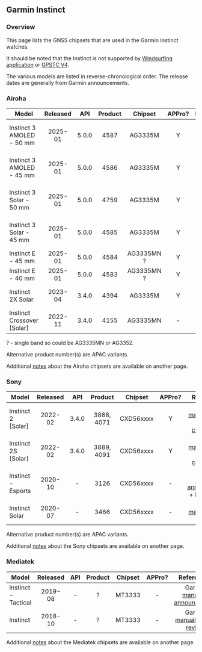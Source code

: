 ## Garmin Instinct

### Overview

This page lists the GNSS chipsets that are used in the Garmin Instinct watches.

It should be noted that the Instinct is not supported by [Windsurfing application](https://apps.garmin.com/apps/9d47be43-2724-44e4-8f5e-3005b0766087?tid=1) or [GPSTC V4](https://apps.garmin.com/apps/f0f3fbd5-9de3-4d69-b89b-10b76d6a9f0f?tid=1).

The various models are listed in reverse-chronological order. The release dates are generally from Garmin announcements.



### Airoha

| Model                       | Released   | API | Product | Chipset | APPro? | References |
| --------------------------- | :--------: | :--------: | :--------: | :--------: | :--------: | :--------: |
| Instinct 3 AMOLED - 50 mm | 2025-01 | 5.0.0 | 4587 | AG3335M | Y | Garmin [manual](https://www8.garmin.com/manuals/webhelp/GUID-2DA54DF8-8084-40ED-954F-EDA09C13B47F/EN-US/GUID-9AC5D40D-5CCE-4D21-B8C2-10A04B25E152.html) + DCR [hands on](https://www.dcrainmaker.com/2025/01/garmin-instinct-3-series-hands-on-everything-you-need-to-know.html) |
| Instinct 3 AMOLED - 45 mm | 2025-01 | 5.0.0 | 4586 | AG3335M | Y | Garmin [manual](https://www8.garmin.com/manuals/webhelp/GUID-2DA54DF8-8084-40ED-954F-EDA09C13B47F/EN-US/GUID-9AC5D40D-5CCE-4D21-B8C2-10A04B25E152.html) + DCR [hands on](https://www.dcrainmaker.com/2025/01/garmin-instinct-3-series-hands-on-everything-you-need-to-know.html) |
| Instinct 3 Solar - 50 mm | 2025-01 | 5.0.0 | 4759 | AG3335M | Y | Garmin [manual](https://www8.garmin.com/manuals/webhelp/GUID-2C274FD2-F0C3-445C-B0AC-700FECCE12E9/EN-US/GUID-9AC5D40D-5CCE-4D21-B8C2-10A04B25E152.html) + DCR [hands on](https://www.dcrainmaker.com/2025/01/garmin-instinct-3-series-hands-on-everything-you-need-to-know.html) |
| Instinct 3 Solar - 45 mm | 2025-01 | 5.0.0 | 4585 | AG3335M | Y | Garmin [manual](https://www8.garmin.com/manuals/webhelp/GUID-2C274FD2-F0C3-445C-B0AC-700FECCE12E9/EN-US/GUID-9AC5D40D-5CCE-4D21-B8C2-10A04B25E152.html) + DCR [hands on](https://www.dcrainmaker.com/2025/01/garmin-instinct-3-series-hands-on-everything-you-need-to-know.html) |
| Instinct E - 45 mm | 2025-01 | 5.0.0 | 4584 | AG3335MN ? | Y | Garmin [manual](https://www8.garmin.com/manuals/webhelp/GUID-D3C2D1F9-D2C0-404D-9372-7B2D57459BF8/EN-US/GUID-9AC5D40D-5CCE-4D21-B8C2-10A04B25E152.html) |
| Instinct E - 40 mm | 2025-01 | 5.0.0 |  4583   | AG3335MN ? | Y | Garmin [manual](https://www8.garmin.com/manuals/webhelp/GUID-D3C2D1F9-D2C0-404D-9372-7B2D57459BF8/EN-US/GUID-9AC5D40D-5CCE-4D21-B8C2-10A04B25E152.html) |
| Instinct 2X Solar | 2023-04 | 3.4.0 | 4394 | AG3335M | Y | Garmin [manual](https://www8.garmin.com/manuals/webhelp/GUID-31D23DBB-57C2-4DF7-A0C9-8D1A00AB4BE7/EN-US/GUID-7778C63A-5928-4315-B25B-3DA9B3E467B6.html) + DCR [review](https://www.dcrainmaker.com/2023/04/garmin-instinct-2x-in-depth-review-bigger-and-flashlight-equipped.html) |
| Instinct Crossover \[Solar] | 2022-11  | 3.4.0 | 4155 | AG3335MN | - | Garmin [manual](https://www8.garmin.com/manuals/webhelp/GUID-64328278-25D1-45C2-BF05-6EC0CFD000D0/EN-US/GUID-9AC5D40D-5CCE-4D21-B8C2-10A04B25E152.html) |

? - single band so could be AG3335MN or AG3352.

Alternative product number(s) are APAC variants.

Additional [notes](../../../chipsets/airoha/devices.md) about the Airoha chipsets are available on another page.



### Sony

| Model                       | Released   | API | Product | Chipset | APPro? | References |
| --------------------------- | :--------: | :--------: | :--------: | :--------: | :--------: | :--------: |
| Instinct 2 \[Solar] | 2022-02  | 3.4.0 | 3888, 4071 | CXD56xxxx | Y | Garmin [manual](https://www8.garmin.com/manuals/webhelp/GUID-31D23DBB-57C2-4DF7-A0C9-8D1A00AB4BE7/EN-US/GUID-7778C63A-5928-4315-B25B-3DA9B3E467B6.html) + DCR [review](https://www.dcrainmaker.com/2022/02/garmin-instinct2-2s-2-solar-in-depth-review.html) + [comparison](https://www.dcrainmaker.com/2022/02/instinct-detailed-comparison.html) |
| Instinct 2S \[Solar] | 2022-02 | 3.4.0 | 3889, 4091 | CXD56xxxx | Y | Garmin [manual](https://www8.garmin.com/manuals/webhelp/GUID-31D23DBB-57C2-4DF7-A0C9-8D1A00AB4BE7/EN-US/GUID-7778C63A-5928-4315-B25B-3DA9B3E467B6.html) + DCR [review](https://www.dcrainmaker.com/2022/02/garmin-instinct2-2s-2-solar-in-depth-review.html) + [comparison](https://www.dcrainmaker.com/2022/02/instinct-detailed-comparison.html) |
| Instinct - Esports         | 2020-10  | -     | 3126 | CXD56xxxx | - | Garmin [manual](https://www8.garmin.com/manuals/webhelp/GUID-DB0B2E91-DAF6-46B9-B1D2-89EDA37A56DC/EN-US/GUID-4EE5B773-E8A3-4C61-8D64-432B575963D8.html) + [announcement](https://www.garmin.com/en-US/newsroom/press-release/outdoor/2020-elevate-your-game-with-garmin-instinct-esports-edition/) + DCR [review](https://www.dcrainmaker.com/2020/10/garmin-instinct-esports-edition-all-the-details.html) |
| Instinct Solar     | 2020-07  | -     | 3466 | CXD56xxxx | - | Garmin [manual](https://www8.garmin.com/manuals/webhelp/GUID-A298EB1C-21D9-430F-8D06-A2CC74E5D5E9/EN-US/GUID-31C5EBD6-A5E6-46FA-9EDE-43DBA4872546.html) + DCR [review](https://www.dcrainmaker.com/2020/07/garmin-instinct-solar-review-whats-new-different.html) |

Alternative product number(s) are APAC variants.

Additional [notes](../../../chipsets/sony/devices.md) about the Sony chipsets are available on another page.



### Mediatek

| Model                       | Released   | API | Product | Chipset | APPro? | References |
| --------------------------- | :--------: | :--------: | :--------: | :--------: | :--------: | :--------: |
| Instinct - Tactical | 2019-08  |  -   |    ?    | MT3333  | - | Garmin [manual](https://www8.garmin.com/manuals/webhelp/instincttactical/EN-US/GUID-4EE5B773-E8A3-4C61-8D64-432B575963D8.html) + [announcement](https://www.garmin.com/en-US/newsroom/press-release/outdoor/2019-garmin-announces-the-instinct-tactical-edition/) |
| Instinct | 2018-10  | -    | ? | MT3333  | - | Garmin [manual](https://www8.garmin.com/manuals/webhelp/instinct/EN-US/GUID-4EE5B773-E8A3-4C61-8D64-432B575963D8.html) + DCR [review](https://www.dcrainmaker.com/2018/10/garmin-instinct-gps-watch-in-depth-review.html) |

Additional [notes](../../../chipsets/mediatek/devices.md) about the Mediatek chipsets are available on another page.

